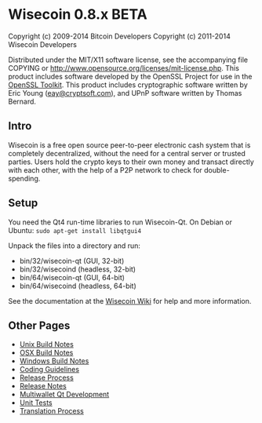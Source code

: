 Wisecoin 0.8.x BETA
====================

Copyright (c) 2009-2014 Bitcoin Developers
Copyright (c) 2011-2014 Wisecoin Developers

Distributed under the MIT/X11 software license, see the accompanying
file COPYING or http://www.opensource.org/licenses/mit-license.php.
This product includes software developed by the OpenSSL Project for use in the [OpenSSL Toolkit](http://www.openssl.org/). This product includes
cryptographic software written by Eric Young ([eay@cryptsoft.com](mailto:eay@cryptsoft.com)), and UPnP software written by Thomas Bernard.


Intro
---------------------
Wisecoin is a free open source peer-to-peer electronic cash system that is
completely decentralized, without the need for a central server or trusted
parties.  Users hold the crypto keys to their own money and transact directly
with each other, with the help of a P2P network to check for double-spending.


Setup
---------------------
You need the Qt4 run-time libraries to run Wisecoin-Qt. On Debian or Ubuntu:
	`sudo apt-get install libqtgui4`

Unpack the files into a directory and run:

- bin/32/wisecoin-qt (GUI, 32-bit)
- bin/32/wisecoind (headless, 32-bit)
- bin/64/wisecoin-qt (GUI, 64-bit)
- bin/64/wisecoind (headless, 64-bit)

See the documentation at the [Wisecoin Wiki](http://wisecoin.info)
for help and more information.


Other Pages
---------------------
- [Unix Build Notes](build-unix.md)
- [OSX Build Notes](build-osx.md)
- [Windows Build Notes](build-msw.md)
- [Coding Guidelines](coding.md)
- [Release Process](release-process.md)
- [Release Notes](release-notes.md)
- [Multiwallet Qt Development](multiwallet-qt.md)
- [Unit Tests](unit-tests.md)
- [Translation Process](translation_process.md)
